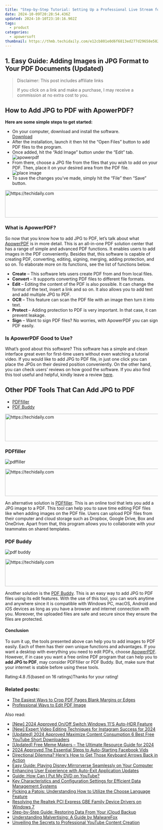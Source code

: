 ```yaml
---
title: "Step-by-Step Tutorial: Setting Up a Professional Live Stream for Fortnite Gaming on Windows Computer"
date: 2024-10-09T20:28:54.436Z
updated: 2024-10-10T23:10:16.902Z
tags:
  - product
categories:
  - apowersoft
thumbnail: https://thmb.techidaily.com/e12cb801e0d6f6813ed277d29658e5821adadea3db742df23467e5bb2d5168a7.jpg
---
```


## 1. Easy Guide: Adding Images in JPG Format to Your PDF Documents (Updated)

>  Disclaimer: This post includes affiliate links
>
>  If you click on a link and make a purchase, I may receive a commission at no extra cost to you.
>

## How to Add JPG to PDF with ApowerPDF?

**Here are some simple steps to get started:**

* On your computer, download and install the software.  
[Download](https://tools.techidaily.com/apowersoft/products/)
* After the installation, launch it then hit the “Open Files” button to add PDF files to the program.
* Once added, hit the “Add Image” button under the “Edit” tab.  
![apowerpdf](https://www.apowersoft.com//webusupload.aoscdn.com/apowercom/wp-content/uploads/2020/07/add-image.jpg.webp)
* From there, choose a JPG file from the files that you wish to add on your PDF. Then, place it on your desired area from the PDF file.  
![place image](https://www.apowersoft.com//webusupload.aoscdn.com/apowercom/wp-content/uploads/2020/07/place-jpg.jpg.webp)
* To save the changes you’ve made, simply hit the “File” then “Save” button.

<!-- affiliate ads begin -->
<a href="https://appsumo.8odi.net/c/5597632/2075476/7443" target="_top" id="2075476">
  <img src="//a.impactradius-go.com/display-ad/7443-2075476" border="0" alt="https://techidaily.com" width="728" height="90"/>
</a>
<img height="0" width="0" src="https://appsumo.8odi.net/i/5597632/2075476/7443" style="position:absolute;visibility:hidden;" border="0" />
<!-- affiliate ads end -->

### What is ApowerPDF?

So now that you know how to add JPG to PDF, let’s talk about what [ApowerPDF](https://tools.techidaily.com/apowersoft/apower-pdf/) is in more detail. This is an all-in-one PDF solution center that has a range of simple and advanced PDF functions. It enables users to add images in the PDF conveniently. Besides that, this software is capable of creating PDF, converting, editing, signing, merging, adding protection, and so on. To elaborate more on its functions, see the list of functions below.

* **Create** – This software lets users create PDF from and from local files.
* **Convert** – It supports converting PDF files to different file formats.
* **Edit**  – Editing the content of the PDF is also possible. It can change the format of the text, insert a link and so on. It also allows you to add text and add multiple JPG to PDF.
* **OCR** – This feature can scan the PDF file with an image then turn it into text.
* **Protect** – Adding protection to PDF is very important. In that case, it can prevent leakage.
* **Sign** – Want to sign PDF files? No worries, with ApowerPDF you can sign PDF easily.

### Is ApowerPDF Good to Use?

What’s good about this software? This software has a simple and clean interface great even for first-time users without even watching a tutorial video. If you would like to add JPG to PDF file, in just one click you can place the JPGs on their desired position conveniently. On the other hand, you can check users’ reviews on how good the software. If you also find this tool useful and helpful, kindly leave a review [here](https://www.g2crowd.com/products/apowerpdf/reviews).

## Other PDF Tools That Can Add JPG to PDF

* [PDFfiller](https://tools.techidaily.com/apowersoft/products/)
* [PDF Buddy](https://tools.techidaily.com/apowersoft/products/)

<!-- affiliate ads begin -->
<a href="https://appsumo.8odi.net/c/5597632/2144309/7443" target="_top" id="2144309">
  <img src="//a.impactradius-go.com/display-ad/7443-2144309" border="0" alt="https://techidaily.com" width="728" height="90"/>
</a>
<img height="0" width="0" src="https://appsumo.8odi.net/i/5597632/2144309/7443" style="position:absolute;visibility:hidden;" border="0" />
<!-- affiliate ads end -->

### PDFfiller

![pdffiller](https://www.apowersoft.com//webusupload.aoscdn.com/apowercom/wp-content/uploads/2020/07/add-image-pdffiller.jpg.webp)

<!-- affiliate ads begin -->
<a href="https://unicoeye.pxf.io/c/5597632/2134230/18498" target="_top" id="2134230">
  <img src="//a.impactradius-go.com/display-ad/18498-2134230" border="0" alt="https://techidaily.com" width="728" height="90"/>
</a>
<img height="0" width="0" src="https://unicoeye.pxf.io/i/5597632/2134230/18498" style="position:absolute;visibility:hidden;" border="0" />
<!-- affiliate ads end -->

An alternative solution is [PDFfiller](https://www.pdffiller.com/en/categories/add-image.htm). This is an online tool that lets you add a JPG image to a PDF. This tool can help you to save time editing PDF files like when adding images on the PDF file. Users can upload PDF files from their computer and cloud storage such as Dropbox, Google Drive, Box and OneDrive. Apart from that, this program allows you to collaborate with your teammates on shared templates.

### PDF Buddy

![pdf buddy](https://www.apowersoft.com//webusupload.aoscdn.com/apowercom/wp-content/uploads/2020/07/add-jpg-using-pdfbuddy.jpg.webp)

<!-- affiliate ads begin -->
<a href="https://ephamedtechinc.pxf.io/c/5597632/2136622/26400" target="_top" id="2136622">
  <img src="//a.impactradius-go.com/display-ad/26400-2136622" border="0" alt="https://techidaily.com" width="728" height="90"/>
</a>
<img height="0" width="0" src="https://ephamedtechinc.pxf.io/i/5597632/2136622/26400" style="position:absolute;visibility:hidden;" border="0" />
<!-- affiliate ads end -->

Another solution is the [PDF Buddy](https://www.pdfbuddy.com/how-to/add-image-to-pdf). This is an easy way to add JPG to PDF files using its edit features. With the use of this tool, you can work anytime and anywhere since it is compatible with Windows PC, macOS, Android and iOS devices as long as you have a browser and internet connection with you. Moreover, the uploaded files are safe and secure since they ensure the files are protected.

#### Conclusion

To sum it up, the tools presented above can help you to add images to PDF easily. Each of them has their own unique functions and advantages. If you want a desktop with everything you need to edit PDFs, choose [ApowerPDF](https://tools.techidaily.com/apowersoft/apower-pdf/). However, if in case you want a free online PDF program that can help you to **add JPG to PDF**, may consider PDFfiller or PDF Buddy. But, make sure that your internet is stable before using these tools.

Rating:4.8 /5(based on 16 ratings)Thanks for your rating!

### Related posts:

* [The Easiest Ways to Crop PDF Pages Blank Margins or Edges](https://tools.techidaily.com/apowersoft/apower-pdf/)
* [Professional Ways to Edit PDF Image](https://tools.techidaily.com/apowersoft/apower-pdf/)

<ins class="adsbygoogle"
     style="display:block"
     data-ad-format="autorelaxed"
     data-ad-client="ca-pub-7571918770474297"
     data-ad-slot="1223367746"></ins>

<ins class="adsbygoogle"
     style="display:block"
     data-ad-client="ca-pub-7571918770474297"
     data-ad-slot="8358498916"
     data-ad-format="auto"
     data-full-width-responsive="true"></ins>

<span class="atpl-alsoreadstyle">Also read:</span>
<div><ul>
<li><a href="https://article-knowledge.techidaily.com/new-2024-approved-onoff-switch-windows-11s-auto-hdr-feature/"><u>[New] 2024 Approved On/Off Switch Windows 11'S Auto-HDR Feature</u></a></li>
<li><a href="https://instagram-videos.techidaily.com/new-expert-video-editing-techniques-for-instagram-success-for-2024/"><u>[New] Expert Video Editing Techniques for Instagram Success for 2024</u></a></li>
<li><a href="https://youtube-docs.techidaily.com/ed-2024-approved-maximize-content-consumption-6-best-free-youtube-short-downloaders/"><u>[Updated] 2024 Approved Maximize Content Consumption 6 Best Free YouTube Short Downloaders</u></a></li>
<li><a href="https://fox-friendly.techidaily.com/updated-free-meme-makers-the-ultimate-resource-guide-for-2024/"><u>[Updated] Free Meme Makers – The Ultimate Resource Guide for 2024</u></a></li>
<li><a href="https://facebook-clips.techidaily.com/2024-approved-the-essential-steps-to-auto-starting-facebook-vids/"><u>2024 Approved The Essential Steps to Auto-Starting Facebook Vids</u></a></li>
<li><a href="https://win-howtos.techidaily.com/directional-dilemma-heres-how-to-get-those-keyboard-arrows-back-in-action/"><u>Directional Dilemma? Here's How to Get Those Keyboard Arrows Back in Action</u></a></li>
<li><a href="https://fox-tls.techidaily.com/easy-guide-playing-disney-mirrorverse-seamlessly-on-your-computer/"><u>Easy Guide: Playing Disney Mirrorverse Seamlessly on Your Computer</u></a></li>
<li><a href="https://fox-tls.techidaily.com/enhancing-user-experience-with-auto-exit-application-updates/"><u>Enhancing User Experience with Auto-Exit Application Updates</u></a></li>
<li><a href="https://tech-hub.techidaily.com/guide-how-can-i-put-my-dvd-on-youtube/"><u>Guide: How Can I Put My DVD on YouTube?</u></a></li>
<li><a href="https://fox-tls.techidaily.com/key-characteristics-and-configuration-settings-for-efficient-data-management-systems/"><u>Key Characteristics and Configuration Settings for Efficient Data Management Systems</u></a></li>
<li><a href="https://fox-tls.techidaily.com/picking-a-patois-understanding-how-to-utilize-the-choose-language-feature/"><u>Picking a Patois: Understanding How to Utilize the Choose Language Feature</u></a></li>
<li><a href="https://tech-hub.techidaily.com/resolving-the-realtek-pci-express-gbe-family-device-drivers-on-windows-7/"><u>Resolving the Realtek PCI Express GBE Family Device Drivers on Windows 7</u></a></li>
<li><a href="https://fox-tls.techidaily.com/step-by-step-guide-restoring-data-from-your-icloud-backup/"><u>Step-by-Step Guide: Restoring Data From Your iCloud Backup</u></a></li>
<li><a href="https://fox-tls.techidaily.com/understanding-malvertising-a-guide-by-malwarefox/"><u>Understanding Malvertising: A Guide by MalwareFox</u></a></li>
<li><a href="https://youtube-videos.techidaily.com/unveiling-the-secrets-to-professional-youtube-content-creation/"><u>Unveiling the Secrets to Professional YouTube Content Creation</u></a></li>
</ul></div>

